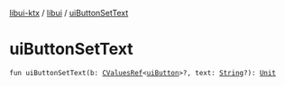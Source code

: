 [libui-ktx](../index.md) / [libui](index.md) / [uiButtonSetText](./ui-button-set-text.md)

# uiButtonSetText

`fun uiButtonSetText(b: `[`CValuesRef`](../kotlinx.cinterop/-c-values-ref/index.md)`<`[`uiButton`](ui-button.md)`>?, text: `[`String`](https://kotlinlang.org/api/latest/jvm/stdlib/kotlin/-string/index.html)`?): `[`Unit`](https://kotlinlang.org/api/latest/jvm/stdlib/kotlin/-unit/index.html)